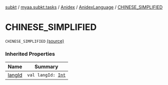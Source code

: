 [subkt](../../../index.md) / [myaa.subkt.tasks](../../index.md) / [Anidex](../index.md) / [AnidexLanguage](index.md) / [CHINESE_SIMPLIFIED](./-c-h-i-n-e-s-e_-s-i-m-p-l-i-f-i-e-d.md)

# CHINESE_SIMPLIFIED

`CHINESE_SIMPLIFIED` [(source)](https://github.com/Myaamori/SubKt/blob/0.1.11/src/main/kotlin/myaa/subkt/tasks/tasks.kt#L1084)

### Inherited Properties

| Name | Summary |
|---|---|
| [langId](lang-id.md) | `val langId: `[`Int`](https://kotlinlang.org/api/latest/jvm/stdlib/kotlin/-int/index.html) |
